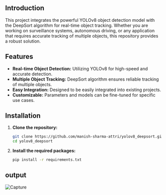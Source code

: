 ## Introduction
This project integrates the powerful YOLOv8 object detection model with the DeepSort algorithm for real-time object tracking. Whether you are working on surveillance systems, autonomous driving, or any application that requires accurate tracking of multiple objects, this repository provides a robust solution.
## Features
- **Real-time Object Detection:** Utilizing YOLOv8 for high-speed and accurate detection.
- **Multiple Object Tracking:** DeepSort algorithm ensures reliable tracking of multiple objects.
- **Easy Integration:** Designed to be easily integrated into existing projects.
- **Customizable:** Parameters and models can be fine-tuned for specific use cases.
## Installation

1. **Clone the repository:**
   ```sh
   git clone https://github.com/manish-sharma-attri/yolov8_deepsort.git
   cd yolov8_deepsort
2. **Install the required packages:**
   ```sh
   pip install -r requirements.txt
## output
![Capture](https://github.com/manish-sharma-attri/Yolov8_deepsort/assets/102635250/f7e63b67-9bf3-4f57-a2c7-eb2241caeab4)
